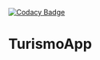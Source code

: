 [![Codacy Badge](https://app.codacy.com/project/badge/Grade/71f9df700c984cfe86be3f066f45e879)](https://app.codacy.com/gh/DelPozoAmoAndres/TurismoApp/dashboard?utm_source=gh&utm_medium=referral&utm_content=&utm_campaign=Badge_grade)
# TurismoApp
